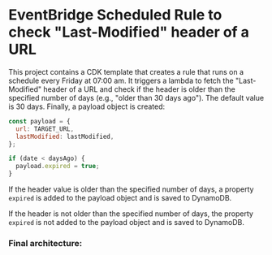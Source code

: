 # EventBridge Scheduled Rule to check "Last-Modified" header of a URL

This project contains a CDK template that creates a rule that
runs on a schedule every Friday at 07:00 am. It triggers a lambda to fetch the "Last-Modified" header of a URL and check if the header is older than the specified number of days (e.g., "older than 30 days ago"). The default value is 30 days. Finally, a payload object is created:

```js
const payload = {
  url: TARGET_URL,
  lastModified: lastModified,
};

if (date < daysAgo) {
  payload.expired = true;
}
```

If the header value is older than the specified number of days, a property `expired` is added to the payload object and is saved to DynamoDB.

If the header is not older than the specified number of days, the property `expired` is not added to the payload object and is saved to DynamoDB.

### Final architecture:
